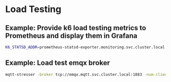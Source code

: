 # Load Testing

## Example: Provide k6 load testing metrics to Prometheus and display them in Grafana

```sh
K6_STATSD_ADDR=prometheus-statsd-exporter.monitoring.svc.cluster.local:9125 k6 run --vus 10 -o statsd --duration 30s script.js
```

## Example: Load test emqx broker

```sh
mqtt-stresser -broker tcp://emqx.mqtt.svc.cluster.local:1883 -num-clients 1000 -num-messages 10 -rampup-delay 0.25s -global-timeout 2000s
```